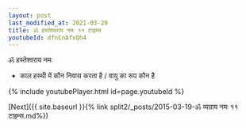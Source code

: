 ```yaml
---
layout: post
last_modified_at: 2021-03-29
title: ॐ हस्तेश्वराय नमः ११ टाइम्स
youtubeId: dfnCnAfxQh4
---
```

 
 
 ॐ हस्तेश्वराय नमः  
 
 -  काल हस्थी में कौन निवास करता है / वायु का रूप कौन है 
 
  
 
  
 
 
 
 
 
 


{% include youtubePlayer.html id=page.youtubeId %}
 
[Next]({{ site.baseurl }}{% link  split2/_posts/2015-03-19-ॐ व्यग्राय नमः ११ टाइम्स.md%})
 
